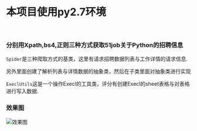 ###
# 本项目使用py2.7环境 
 
### 分别用Xpath,bs4,正则三种方式获取51job关于Python的招聘信息



`Spider`是三种爬取方式的基类，这里有请求招聘数据列表与工作详情的请求信息.

另外里面创建了解析列表与详情数据的抽象类，然后在子类里面对抽象类进行实现 



`ExeclUtils`这是一个操作Execl的工具类，评分有创建Execl的sheet表格与对表格进行写入数据.



### 效果图

![效果图](https://github.com/pythonchannel/fetch_51job/blob/master/QQ%E6%88%AA%E5%9B%BE20180318220606.png)
